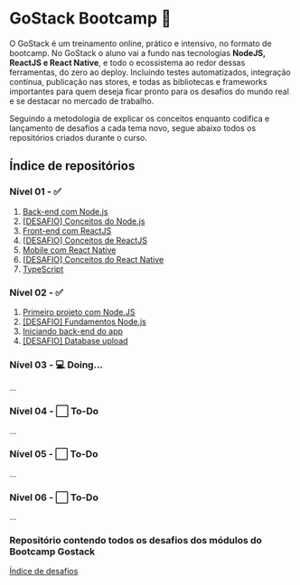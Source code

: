 # GoStack Bootcamp :rocket:
  O GoStack é um treinamento online, prático e intensivo, no formato de bootcamp. No GoStack o aluno vai a fundo nas tecnologias **NodeJS, ReactJS e React Native**, e todo o ecossistema ao redor dessas ferramentas, do zero ao deploy. Incluindo testes automatizados, integração contínua, publicação nas stores, e todas as bibliotecas e frameworks importantes para quem deseja ficar pronto para os desafios do mundo real e se destacar no mercado de trabalho. 


Seguindo a metodologia de explicar os conceitos enquanto codifica e lançamento de desafios a cada tema novo, segue abaixo todos os repositórios criados durante o curso.

## Índice de repositórios
### Nível 01 - :white_check_mark:
1. [Back-end com Node.js](https://github.com/salescamila/gostack-01.conceitos_node)
2. [\[DESAFIO\] Conceitos do Node.js](https://github.com/salescamila/gostack-02.desafio_02_conceitos_node)
3. [Front-end com ReactJS](https://github.com/salescamila/gostack-03.front-end_reactjs)
4. [\[DESAFIO\] Conceitos de ReactJS](https://github.com/salescamila/gostack-04.desafio_03_conceitos_reactjs)
5. [Mobile com React Native](https://github.com/salescamila/gostack-05.conceitos_react_native)
6. [\[DESAFIO\] Conceitos do React Native](https://github.com/salescamila/gostack-06.desafio_04_conceitos_react_native)
7. [TypeScript](https://github.com/salescamila/gostack-07.conceitos_typescript.git)

### Nível 02 - :white_check_mark:
1. [Primeiro projeto com Node.JS](https://github.com/salescamila/gostack-08.primeiro_projeto_node)
2. [\[DESAFIO\] Fundamentos Node.js](https://github.com/salescamila/gostack-09.desafio_05_fundamentos_node)
3. [Iniciando back-end do app](https://github.com/salescamila/gostack-10.backend_GoBarber)
4. [\[DESAFIO\] Database upload](https://github.com/salescamila/gostack-11.desafio_06_database_upload)

### Nível 03 - :computer: Doing...
...

### Nível 04 - :white_large_square: To-Do
...
### Nível 05 - :white_large_square: To-Do
...
### Nível 06 - :white_large_square: To-Do
...


### Repositório contendo todos os desafios dos módulos do Bootcamp Gostack
[Índice de desafios](https://github.com/Rocketseat/bootcamp-gostack-desafios)
